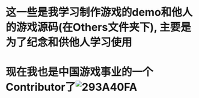 # 这一些是我学习制作游戏的demo和他人的游戏源码(在Others文件夹下), 主要是为了纪念和供他人学习使用
# 现在我也是中国游戏事业的一个Contributor了![293A40FA](https://user-images.githubusercontent.com/103829994/222425431-537e14e4-bdd6-41eb-b90b-bbbabc2c6ec0.png)
